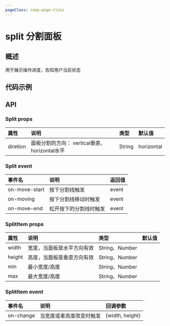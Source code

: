 ```yaml
---
pageClass: comp-page-class
---
```

# split 分割面板

## 概述
用于展示操作进度，告知用户当前状态

## 代码示例
<ClientOnly>
<row>
    <cell span="12" class="pr-20">
        <componetTemplate title="基本使用" template="ui/templates/split/1.html">
            <template v-slot:demo>
                <div class="panel">
                    <split diretion="vertical">
                        <split-item>
                            1
                        </split-item>
                        <split-item>
                            2
                        </split-item>
                        <split-item>
                            3
                        </split-item>
                    </split>
                    <split>
                        <splitItem>
                            1
                        </splitItem>
                        <splitItem>
                            2
                        </splitItem>
                        <splitItem>
                            3
                        </splitItem>
                    </split>
                </div>
            </template>
            <template v-slot:description>
                <p>用鼠标拖动俩面板之间的线，可以改变面板的大小</p>
                <p>有两种方向：horizontal垂直，vertical水平</p>
            </template>
        </componetTemplate>
        <componetTemplate title="事件" template="ui/templates/split/3.html">
            <template v-slot:demo>
                <split 
                    @on-move-start="movestart" 
                    @on-moving="moving" 
                    @on-move-end="moveend"
                >
                    <splitItem @on-change="change">
                        1
                    </splitItem>
                    <splitItem>
                        2
                    </splitItem>
                </split>
            </template>
            <template v-slot:description>
                <p>Split组件在拖拽时抛出on-move-start、on-moving、on-move-end三个事件</p>
                    <p>当SplitItem组件的宽度或者高度发生改变时，抛出on-change事件，参数为{width, height}</p>
            </template>
        </componetTemplate>
    </cell>
    <cell span="12" class="pl-20">
        <componetTemplate title="设置初始值和范围" template="ui/templates/split/2.html">
            <template v-slot:demo>
                <split>
                    <splitItem width="0.3" min="0.2" max="0.5">
                        1
                    </splitItem>
                    <splitItem>
                        2
                    </splitItem>
                    <splitItem>
                        3
                    </splitItem>
                </split>
            </template>
            <template v-slot:description>
                <p>水平场景下，可以设置splitItem的初始宽度width, 最小宽度min，最大宽度max</p>
                <p>垂直场景下，可以设置splitItem的初始高度height, 最小高度min，最大高度max</p>
                <p>width/height/min/max如果值大于1表示绝对值px，如果小于1表示相对容器的高度或者宽度，例如0.1表示10%</p>
            </template>
        </componetTemplate>
    </cell>
</Row>
</ClientOnly>

<script>
export default {
    data: function() {
        return {
            data1: [
                {
                    content: 'number 1'
                },
                {
                    content: 'number 2'
                },
                {
                    content: 'number 3'
                }
            ],
            data2: [
                {
                    content: 'number 1'
                },
                {
                    content: 'number 2'
                },
                {
                    content: 'number 3',
                    disabled: true
                },
                {
                    content: 'number 4',
                    divided: true
                }
            ],
            data3: [
                {
                    content: 'number 1'
                },
                {
                    content: 'number 2'
                },
                {
                    content: 'sub 1',
                    children: [
                        {
                            content: 'number 3'
                        },
                        {
                            content: 'number 4',
                            divided: true
                        },
                        {
                            content: 'sub 2',
                            children: [
                                {
                                    content: 'sub 3',
                                    children: [
                                        {
                                            content: 'number 6'
                                        }
                                    ]
                                },
                                {
                                    content: 'number 5',
                                    disabled: true
                                }
                            ]
                        }
                    ]
                }
            ]
        }
    },
    methods: {
        movestart(){

        },
        moving(){

        },
        moveend(){

        },
        change (data){
            console.log(data)
        }
    }
}
</script>

<style>
    .ui-split {
        height: 300px;
        border: 1px solid #d7d7d7;
        margin: 20px 0;
    }
    .ui-split-vertical .ui-split-item:not(:first-child){
        border-top: 1px solid #d7d7d7;
    }
    .ui-split-horizontal .ui-split-item:not(:first-child){
        border-left: 1px solid #d7d7d7;
    }
</style>

## API

### Split props

|  属性   |                                 说明                                 |        类型         |       默认值        |
|:------- |:-------------------------------------------------------------------- |:------------------- |:------------------- |
| diretion | 面板分割的方向： vertical垂直、horizontal水平                                         | String | horizontal      |

### Split event

|   事件名    |          说明          | 返回值 |
|:----------- |:---------------------- |:------ |
| on-move-start | 按下分割线触发 | event  |
| on-moving | 按下分割线移动时触发 | event  |
| on-move-end | 松开按下的分割线时触发 | event  |


### SplitItem props
|  属性   |                                 说明                                 |        类型         |       默认值        |
|:------- |:-------------------------------------------------------------------- |:------------------- |:------------------- |
| width | 宽度，当面板是水平方向有效                                      | String、Number |               |
| height | 高度，当面板是垂直方向有效                                      | String、Number |               |
| min | 最小宽度/高度                                      | String、Number |               |
| max | 最大宽度/高度                                        | String、Number |               |

### SplitItem event
|   事件名    |          说明          | 回调参数 |
|:----------- |:---------------------- |:------ |
| on-change | 当宽度或者高度改变时触发 | {width, height}  |
